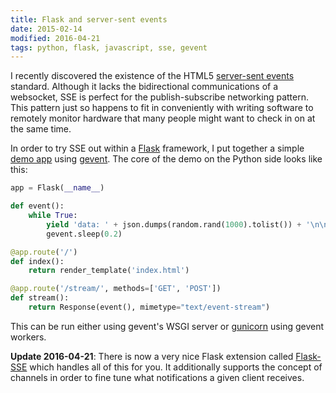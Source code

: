 ```yaml
---
title: Flask and server-sent events
date: 2015-02-14
modified: 2016-04-21
tags: python, flask, javascript, sse, gevent
---
```


I recently discovered the existence of the HTML5
[server-sent events][sse] standard. Although it lacks the
bidirectional communications of a websocket, SSE is perfect for the
publish-subscribe networking pattern. This pattern just so happens to
fit in conveniently with writing software to remotely monitor hardware
that many people might want to check in on at the same time.

[sse]: https://en.wikipedia.org/wiki/Server-sent_events

In order to try SSE out within a [Flask][] framework, I put together a
simple [demo app][] using [gevent][]. The core of the demo on the
Python side looks like this:

```python
app = Flask(__name__)

def event():
	while True:
		yield 'data: ' + json.dumps(random.rand(1000).tolist()) + '\n\n'
		gevent.sleep(0.2)

@app.route('/')
def index():
	return render_template('index.html')

@app.route('/stream/', methods=['GET', 'POST'])
def stream():
	return Response(event(), mimetype="text/event-stream")
```

This can be run either using gevent's WSGI server or [gunicorn][]
using gevent workers.

**Update 2016-04-21**: There is now a very nice Flask extension called
[Flask-SSE][] which handles all of this for you. It additionally
supports the concept of channels in order to fine tune what
notifications a given client receives.

[Flask]: http://flask.pocoo.org/
[demo app]: https://github.com/mivade/flask-sse-demo
[gevent]: http://gevent.org/
[gunicorn]: http://gunicorn.org/
[Flask-SSE]: https://flask-sse.readthedocs.org/en/latest/
